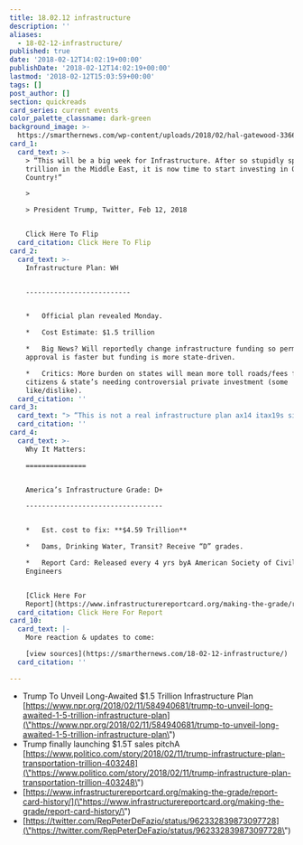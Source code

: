 ```yaml
---
title: 18.02.12 infrastructure
description: ''
aliases:
  - 18-02-12-infrastructure/
published: true
date: '2018-02-12T14:02:19+00:00'
publishDate: '2018-02-12T14:02:19+00:00'
lastmod: '2018-02-12T15:03:59+00:00'
tags: []
post_author: []
section: quickreads
card_series: current events
color_palette_classname: dark-green
background_image: >-
  https://smarthernews.com/wp-content/uploads/2018/02/hal-gatewood-336681-360x360.jpg
card_1:
  card_text: >-
    > “This will be a big week for Infrastructure. After so stupidly spending $7
    trillion in the Middle East, it is now time to start investing in OUR
    Country!”

    > 

    > President Trump, Twitter, Feb 12, 2018


    Click Here To Flip
  card_citation: Click Here To Flip
card_2:
  card_text: >-
    Infrastructure Plan: WH  


    --------------------------


    *   Official plan revealed Monday.

    *   Cost Estimate: $1.5 trillion

    *   Big News? Will reportedly change infrastructure funding so permit
    approval is faster but funding is more state-driven.

    *   Critics: More burden on states will mean more toll roads/fees for
    citizens & state’s needing controversial private investment (some
    like/dislike).
  card_citation: ''
card_3:
  card_text: "> “This is not a real infrastructure plan ax14 itax19s simply another scam, an attempt by this administration to privatize critical government functions, and create windfalls for their buddies on Wall Street.”n> n> Rep. Peter DeFazio (D-O) House Transportation Committee"
  card_citation: ''
card_4:
  card_text: >-
    Why It Matters:

    ===============


    America’s Infrastructure Grade: D+

    ----------------------------------


    *   Est. cost to fix: **$4.59 Trillion**

    *   Dams, Drinking Water, Transit? Receive “D” grades.

    *   Report Card: Released every 4 yrs byA American Society of Civil
    Engineers


    [Click Here For
    Report](https://www.infrastructurereportcard.org/making-the-grade/report-card-history/)
  card_citation: Click Here For Report
card_10:
  card_text: |-
    More reaction & updates to come:

    [view sources](https://smarthernews.com/18-02-12-infrastructure/)
  card_citation: ''

---
```

*   Trump To Unveil Long-Awaited $1.5 Trillion Infrastructure Plan [https://www.npr.org/2018/02/11/584940681/trump-to-unveil-long-awaited-1-5-trillion-infrastructure-plan](\"https://www.npr.org/2018/02/11/584940681/trump-to-unveil-long-awaited-1-5-trillion-infrastructure-plan\")
*   Trump finally launching $1.5T sales pitchA [https://www.politico.com/story/2018/02/11/trump-infrastructure-plan-transportation-trillion-403248](\"https://www.politico.com/story/2018/02/11/trump-infrastructure-plan-transportation-trillion-403248\")
*   [https://www.infrastructurereportcard.org/making-the-grade/report-card-history/](\"https://www.infrastructurereportcard.org/making-the-grade/report-card-history/\")
*   [https://twitter.com/RepPeterDeFazio/status/962332839873097728](\"https://twitter.com/RepPeterDeFazio/status/962332839873097728\")